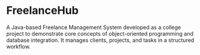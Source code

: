 # FreelanceHub
A Java-based Freelance Management System developed as a college project to demonstrate core concepts of object-oriented programming and database integration. It manages clients, projects, and tasks in a structured workflow.

